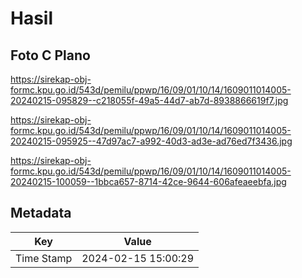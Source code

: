 # Hasil

## Foto C Plano

https://sirekap-obj-formc.kpu.go.id/543d/pemilu/ppwp/16/09/01/10/14/1609011014005-20240215-095829--c218055f-49a5-44d7-ab7d-8938866619f7.jpg

https://sirekap-obj-formc.kpu.go.id/543d/pemilu/ppwp/16/09/01/10/14/1609011014005-20240215-095925--47d97ac7-a992-40d3-ad3e-ad76ed7f3436.jpg

https://sirekap-obj-formc.kpu.go.id/543d/pemilu/ppwp/16/09/01/10/14/1609011014005-20240215-100059--1bbca657-8714-42ce-9644-606afeaeebfa.jpg


## Metadata

| Key        | Value               |
| ---------- | ------------------- |
| Time Stamp | 2024-02-15 15:00:29 |



